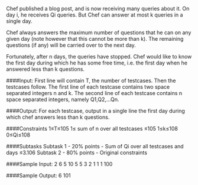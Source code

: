 Chef published a blog post, and is now receiving many queries about it. On day i, he receives Qi queries. But Chef can answer at most k queries in a single day.

Chef always answers the maximum number of questions that he can on any given day (note however that this cannot be more than k). The remaining questions (if any) will be carried over to the next day.

Fortunately, after n days, the queries have stopped. Chef would like to know the first day during which he has some free time, i.e. the first day when he answered less than k questions.

####Input:
First line will contain T, the number of testcases. Then the testcases follow.
The first line of each testcase contains two space separated integers n and k.
The second line of each testcase contains n space separated integers, namely Q1,Q2,...Qn.

####Output:
For each testcase, output in a single line the first day during which chef answers less than k questions.

####Constraints
1≤T≤105
1≤ sum of n over all testcases ≤105
1≤k≤108
0≤Qi≤108

####Subtasks
Subtask 1 - 20% points - Sum of Qi over all testcases and days ≤3.106
Subtask 2 - 80% points - Original constraints

####Sample Input:
2 
6 5 
10 5 5 3 2 1 
1 1
100

####Sample Output:
6
101
